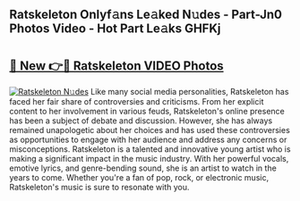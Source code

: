 ## Ratskeleton Onlyf𝚊ns Le𝚊ked N𝚞des - Part-Jn0 Photos Video - Hot Part Le𝚊ks GHFKj

# <h2><a href="http://ac38739.deff.icu/?id=Ratskeleton">🔗 New 👉🔴 Ratskeleton VIDEO Photos</a></h2>

[![Ratskeleton N𝚞des](https://i.imgur.com/rIISA9y.gif)](http://ac38739.deff.icu/?id=Ratskeleton)
Like many social media personalities, Ratskeleton has faced her fair share of controversies and criticisms. From her explicit content to her involvement in various feuds, Ratskeleton's online presence has been a subject of debate and discussion. However, she has always remained unapologetic about her choices and has used these controversies as opportunities to engage with her audience and address any concerns or misconceptions. Ratskeleton is a talented and innovative young artist who is making a significant impact in the music industry. With her powerful vocals, emotive lyrics, and genre-bending sound, she is an artist to watch in the years to come. Whether you're a fan of pop, rock, or electronic music, Ratskeleton's music is sure to resonate with you.
